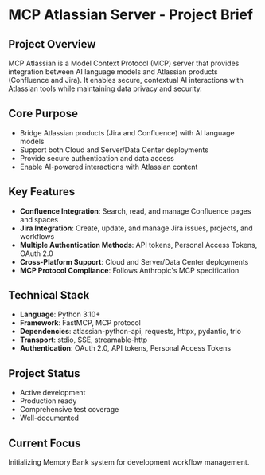 # MCP Atlassian Server - Project Brief

## Project Overview
MCP Atlassian is a Model Context Protocol (MCP) server that provides integration between AI language models and Atlassian products (Confluence and Jira). It enables secure, contextual AI interactions with Atlassian tools while maintaining data privacy and security.

## Core Purpose
- Bridge Atlassian products (Jira and Confluence) with AI language models
- Support both Cloud and Server/Data Center deployments
- Provide secure authentication and data access
- Enable AI-powered interactions with Atlassian content

## Key Features
- **Confluence Integration**: Search, read, and manage Confluence pages and spaces
- **Jira Integration**: Create, update, and manage Jira issues, projects, and workflows
- **Multiple Authentication Methods**: API tokens, Personal Access Tokens, OAuth 2.0
- **Cross-Platform Support**: Cloud and Server/Data Center deployments
- **MCP Protocol Compliance**: Follows Anthropic's MCP specification

## Technical Stack
- **Language**: Python 3.10+
- **Framework**: FastMCP, MCP protocol
- **Dependencies**: atlassian-python-api, requests, httpx, pydantic, trio
- **Transport**: stdio, SSE, streamable-http
- **Authentication**: OAuth 2.0, API tokens, Personal Access Tokens

## Project Status
- Active development
- Production ready
- Comprehensive test coverage
- Well-documented

## Current Focus
Initializing Memory Bank system for development workflow management.
